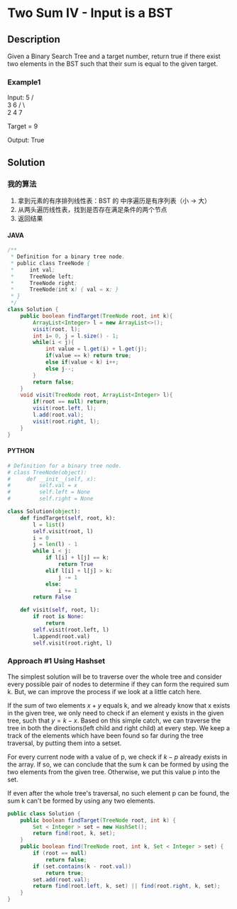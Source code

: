 # Two Sum IV - Input is a BST
## Description 
Given a Binary Search Tree and a target number, return true if there exist two elements in the BST such that their sum is equal to the given target.

### Example1
Input: 
    5
   / \
  3   6
 / \   \
2   4   7

Target = 9

Output: True

## Solution

### 我的算法
1. 拿到元素的有序排列线性表：BST 的 中序遍历是有序列表（小 -> 大）
2. 从两头遍历线性表，找到是否存在满足条件的两个节点
3. 返回结果

#### JAVA
```java
/**
 * Definition for a binary tree node.
 * public class TreeNode {
 *     int val;
 *     TreeNode left;
 *     TreeNode right;
 *     TreeNode(int x) { val = x; }
 * }
 */
class Solution {
    public boolean findTarget(TreeNode root, int k){
    	ArrayList<Integer> l = new ArrayList<>();
        visit(root, l);
        int i= 0, j = l.size() - 1;
        while(i < j){
        	int value = l.get(i) + l.get(j); 
        	if(value == k) return true;
            else if(value < k) i++;
            else j--;
        }
        return false;
    }
    void visit(TreeNode root, ArrayList<Integer> l){
    	if(root == null) return;
        visit(root.left, l);
        l.add(root.val);
        visit(root.right, l);
    }
}
```

#### PYTHON
```python
# Definition for a binary tree node.
# class TreeNode(object):
#     def __init__(self, x):
#         self.val = x
#         self.left = None
#         self.right = None

class Solution(object):
    def findTarget(self, root, k):
        l = list()
        self.visit(root, l)
        i = 0
        j = len(l) - 1
        while i < j:
            if l[i] + l[j] == k:
                return True
            elif l[i] + l[j] > k:
                j -= 1
            else:
                i += 1
        return False

    def visit(self, root, l):
        if root is None:
            return
        self.visit(root.left, l)
        l.append(root.val)
        self.visit(root.right, l)
```

### Approach #1 Using Hashset
The simplest solution will be to traverse over the whole tree and consider every possible pair of nodes to determine if they can form the required sum k. But, we can improve the process if we look at a little catch here.

If the sum of two elements $x + y$ equals k, and we already know that x exists in the given tree, we only need to check if an element y exists in the given tree, such that $y = k - x$. Based on this simple catch, we can traverse the tree in both the directions(left child and right child) at every step. We keep a track of the elements which have been found so far during the tree traversal, by putting them into a setset.

For every current node with a value of p, we check if $k-p$ already exists in the array. If so, we can conclude that the sum k can be formed by using the two elements from the given tree. Otherwise, we put this value p into the set.

If even after the whole tree's traversal, no such element p can be found, the sum k can't be formed by using any two elements.

```java
public class Solution {
    public boolean findTarget(TreeNode root, int k) {
        Set < Integer > set = new HashSet();
        return find(root, k, set);
    }
    public boolean find(TreeNode root, int k, Set < Integer > set) {
        if (root == null)
            return false;
        if (set.contains(k - root.val))
            return true;
        set.add(root.val);
        return find(root.left, k, set) || find(root.right, k, set);
    }
}

```